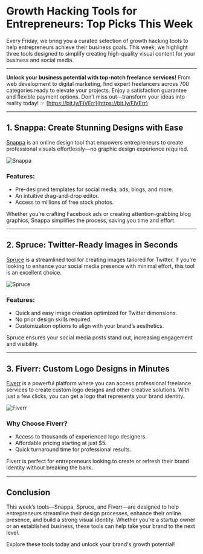 # Growth Hacking Tools for Entrepreneurs: Top Picks This Week

Every Friday, we bring you a curated selection of growth hacking tools to help entrepreneurs achieve their business goals. This week, we highlight three tools designed to simplify creating high-quality visual content for your business and social media.

---

**Unlock your business potential with top-notch freelance services!** From web development to digital marketing, find expert freelancers across 700 categories ready to elevate your projects. Enjoy a satisfaction guarantee and flexible payment options. Don’t miss out—transform your ideas into reality today! ☞ [https://bit.ly/FiVErr](https://bit.ly/FiVErr)

---

## 1. Snappa: Create Stunning Designs with Ease

[Snappa](https://snappa.io/) is an online design tool that empowers entrepreneurs to create professional visuals effortlessly—no graphic design experience required.

![Snappa](http://startupistanbul.com/wp-content/uploads/2016/01/snappa.png)

### Features:
- Pre-designed templates for social media, ads, blogs, and more.
- An intuitive drag-and-drop editor.
- Access to millions of free stock photos.

Whether you’re crafting Facebook ads or creating attention-grabbing blog graphics, Snappa simplifies the process, saving you time and effort.

---

## 2. Spruce: Twitter-Ready Images in Seconds

[Spruce](http://www.tryspruce.com/) is a streamlined tool for creating images tailored for Twitter. If you're looking to enhance your social media presence with minimal effort, this tool is an excellent choice.

![Spruce](http://startupistanbul.com/wp-content/uploads/2016/01/Spruce.png)

### Features:
- Quick and easy image creation optimized for Twitter dimensions.
- No prior design skills required.
- Customization options to align with your brand’s aesthetics.

Spruce ensures your social media posts stand out, increasing engagement and visibility.

---

## 3. Fiverr: Custom Logo Designs in Minutes

[Fiverr](https://bit.ly/FiVErr) is a powerful platform where you can access professional freelance services to create custom logo designs and other creative solutions. With just a few clicks, you can get a logo that represents your brand identity.

![Fiverr](http://startupistanbul.com/wp-content/uploads/2016/01/fiverr.png)

### Why Choose Fiverr?
- Access to thousands of experienced logo designers.
- Affordable pricing starting at just $5.
- Quick turnaround time for professional results.

Fiverr is perfect for entrepreneurs looking to create or refresh their brand identity without breaking the bank.

---

## Conclusion

This week’s tools—Snappa, Spruce, and Fiverr—are designed to help entrepreneurs streamline their design processes, enhance their online presence, and build a strong visual identity. Whether you’re a startup owner or an established business, these tools can help take your brand to the next level.

Explore these tools today and unlock your brand's growth potential!
